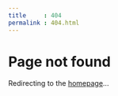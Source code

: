 ```yaml
---
title     : 404
permalink : 404.html
---
```



# Page not found

Redirecting to the [homepage](/)...

<script>
  // Go to homepage after 2 seconds.
  setTimeout(function()
  {
    window.location.replace(window.location.origin);
  }, 2000)
</script>
